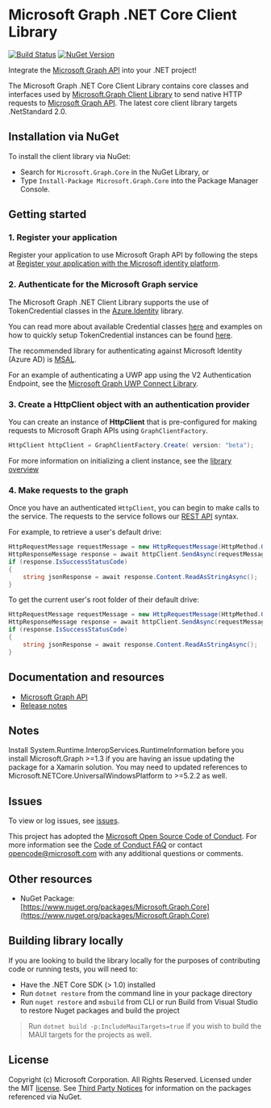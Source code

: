 # Microsoft Graph .NET Core Client Library

[![Build Status](https://dev.azure.com/microsoftgraph/Graph%20Developer%20Experiences/_apis/build/status%2FDotnet%2FDotnet%20Core%20Production?repoName=microsoftgraph%2Fmsgraph-sdk-dotnet-core&branchName=andrueastman%2FContributions)](https://dev.azure.com/microsoftgraph/Graph%20Developer%20Experiences/_build/latest?definitionId=197&repoName=microsoftgraph%2Fmsgraph-sdk-dotnet-core&branchName=andrueastman%2FContributions)
[![NuGet Version](https://buildstats.info/nuget/Microsoft.Graph.Core)](https://www.nuget.org/packages/Microsoft.Graph.Core/)

Integrate the [Microsoft Graph API](https://graph.microsoft.com) into your .NET
project!

The Microsoft Graph .NET Core Client Library contains core classes and interfaces used by [Microsoft.Graph Client Library](https://github.com/microsoftgraph/msgraph-sdk-dotnet) to send native HTTP requests to [Microsoft Graph API](https://graph.microsoft.com). The latest core client library targets .NetStandard 2.0.

## Installation via NuGet

To install the client library via NuGet:

* Search for `Microsoft.Graph.Core` in the NuGet Library, or
* Type `Install-Package Microsoft.Graph.Core` into the Package Manager Console.

## Getting started

### 1. Register your application

Register your application to use Microsoft Graph API by following the steps at [Register your application with the Microsoft identity platform](https://docs.microsoft.com/en-us/graph/auth-register-app-v2).

### 2. Authenticate for the Microsoft Graph service

The Microsoft Graph .NET Client Library supports the use of TokenCredential classes in the [Azure.Identity](https://www.nuget.org/packages/Azure.Identity) library.

You can read more about available Credential classes [here](https://docs.microsoft.com/en-us/dotnet/api/overview/azure/identity-readme#key-concepts) and examples on how to quickly setup TokenCredential instances can be found [here](https://github.com/microsoftgraph/msgraph-sdk-dotnet/blob/feature/5.0/docs/tokencredentials.md).

The recommended library for authenticating against Microsoft Identity (Azure AD) is [MSAL](https://github.com/AzureAD/microsoft-authentication-library-for-dotnet).

For an example of authenticating a UWP app using the V2 Authentication Endpoint, see the [Microsoft Graph UWP Connect Library](https://github.com/OfficeDev/Microsoft-Graph-UWP-Connect-Library).

### 3. Create a HttpClient object with an authentication provider

You can create an instance of **HttpClient** that is pre-configured for making requests to Microsoft Graph APIs using `GraphClientFactory`.

```cs
HttpClient httpClient = GraphClientFactory.Create( version: "beta");
```

For more information on initializing a client instance, see the [library overview](https://docs.microsoft.com/en-us/graph/sdks/sdks-overview)

### 4. Make requests to the graph

Once you have an authenticated `HttpClient`, you can begin to make calls to the service. The requests to the service follows our [REST API](https://docs.microsoft.com/en-us/graph/use-the-api) syntax.

For example, to retrieve a user's default drive:

```cs
HttpRequestMessage requestMessage = new HttpRequestMessage(HttpMethod.Get, "me/drive");
HttpResponseMessage response = await httpClient.SendAsync(requestMessage);
if (response.IsSuccessStatusCode)
{
    string jsonResponse = await response.Content.ReadAsStringAsync();
}
```

To get the current user's root folder of their default drive:

```cs
HttpRequestMessage requestMessage = new HttpRequestMessage(HttpMethod.Get, "me/drive/root");
HttpResponseMessage response = await httpClient.SendAsync(requestMessage);
if (response.IsSuccessStatusCode)
{
    string jsonResponse = await response.Content.ReadAsStringAsync();
}
```

## Documentation and resources

* [Microsoft Graph API](https://graph.microsoft.com)
* [Release notes](https://github.com/microsoftgraph/msgraph-sdk-dotnet-core/releases)

## Notes

Install System.Runtime.InteropServices.RuntimeInformation before you install Microsoft.Graph >=1.3 if you are having an issue updating the package for a Xamarin solution. You may need to updated references to Microsoft.NETCore.UniversalWindowsPlatform to >=5.2.2 as well.

## Issues

To view or log issues, see [issues](https://github.com/microsoftgraph/msgraph-sdk-dotnet-core/issues).

This project has adopted the [Microsoft Open Source Code of Conduct](https://opensource.microsoft.com/codeofconduct/). For more information see the [Code of Conduct FAQ](https://opensource.microsoft.com/codeofconduct/faq/) or contact [opencode@microsoft.com](mailto:opencode@microsoft.com) with any additional questions or comments.

## Other resources

* NuGet Package: [https://www.nuget.org/packages/Microsoft.Graph.Core](https://www.nuget.org/packages/Microsoft.Graph.Core)

## Building library locally

If you are looking to build the library locally for the purposes of contributing code or running tests, you will need to:

* Have the .NET Core SDK (> 1.0) installed
* Run `dotnet restore` from the command line in your package directory
* Run `nuget restore` and `msbuild` from CLI or run Build from Visual Studio to restore Nuget packages and build the project

> Run `dotnet build -p:IncludeMauiTargets=true` if you wish to build the MAUI targets for the projects as well.

## License

Copyright (c) Microsoft Corporation. All Rights Reserved. Licensed under the MIT [license](LICENSE.txt). See [Third Party Notices](https://github.com/microsoftgraph/msgraph-sdk-dotnet-core/blob/master/THIRD%20PARTY%20NOTICES) for information on the packages referenced via NuGet.
